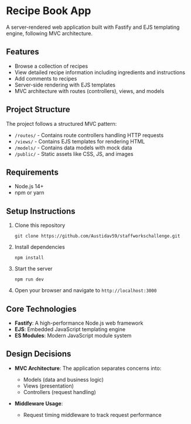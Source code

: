 # Recipe Book App

A server-rendered web application built with Fastify and EJS templating engine, following MVC architecture.

## Features

- Browse a collection of recipes
- View detailed recipe information including ingredients and instructions
- Add comments to recipes
- Server-side rendering with EJS templates
- MVC architecture with routes (controllers), views, and models

## Project Structure

The project follows a structured MVC pattern:

- `/routes/` - Contains route controllers handling HTTP requests
- `/views/` - Contains EJS templates for rendering HTML
- `/models/` - Contains data models with mock data
- `/public/` - Static assets like CSS, JS, and images

## Requirements

- Node.js 14+
- npm or yarn

## Setup Instructions

1. Clone this repository

   ```
   git clone https://github.com/Austidav59/staffworkschallenge.git
   ```

2. Install dependencies

   ```
   npm install
   ```

3. Start the server

   ```
   npm run dev
   ```

4. Open your browser and navigate to `http://localhost:3000`

## Core Technologies

- **Fastify**: A high-performance Node.js web framework
- **EJS**: Embedded JavaScript templating engine
- **ES Modules**: Modern JavaScript module system

## Design Decisions

- **MVC Architecture**: The application separates concerns into:

  - Models (data and business logic)
  - Views (presentation)
  - Controllers (request handling)

- **Middleware Usage**:

  - Request timing middleware to track request performance
